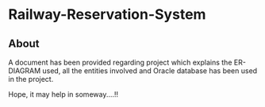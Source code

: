 # Railway-Reservation-System
## About
A document has been provided regarding project which explains the ER-DIAGRAM used, all the entities involved and Oracle database has been used in the project.

Hope, it may help in someway....!!
